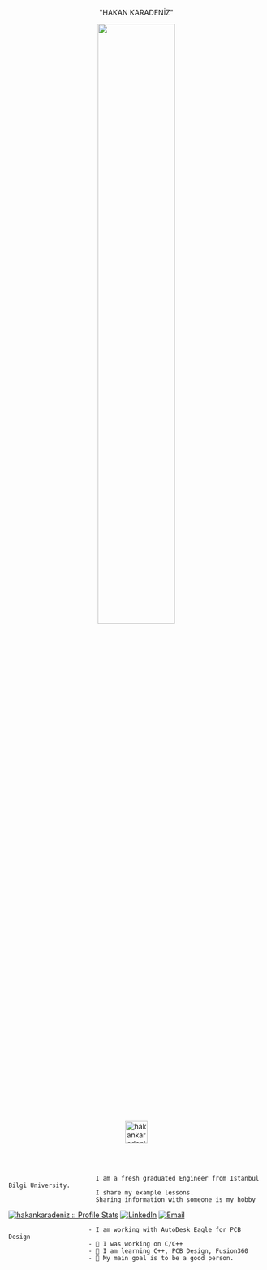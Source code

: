 
<p align="center">
                             "HAKAN KARADENİZ"
                              <p>                                             

<p align="center">
<img src="https://c4.wallpaperflare.com/wallpaper/821/34/358/circuits-city-cpu-skyscraper-wallpaper-preview.jpg" width="55%">
</p>

<p align="center">
<a href="https://hakankaradeniz.github.io/" target="_blank"><img src="https://icon-library.com/images/icon-website-png/icon-website-png-0.jpg" alt="hakankaradeniz" width="44px">

  </a>
</p>

<br />
<br />

                            I am a fresh graduated Engineer from Istanbul Bilgi University.
                            I share my example lessons.
                            Sharing information with someone is my hobby 
<p align="center">

<a href="https://github.com/hakankaradeniz" target="_blank"><img src="https://komarev.com/ghpvc/?username=hakankaradeniz&color=orange" alt="hakankaradeniz :: Profile Stats"></a>
<a href="https://www.linkedin.com/in/karadenizhakan/" target="_blank"><img alt="LinkedIn" src="https://img.shields.io/badge/LinkedIn-@hakankaradeniz-blue?style=flat&logo=linkedin"></a>
<a href="mailto:hakan.karadeniz@outlook.com" target="_blank"><img alt="Email" src="https://img.shields.io/badge/Email-hakan.karadeniz@gmail.com-yellowgreen?style=flat&logo=gmail"></a>
</p>


                          - I am working with AutoDesk Eagle for PCB Design 
                          - 🔭 I was working on C/C++ 
                          - 🌱 I am learning C++, PCB Design, Fusion360 
                          - 👯 My main goal is to be a good person. 



